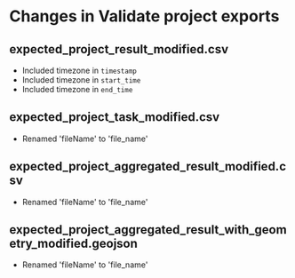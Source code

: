# Changes in Validate project exports

## expected_project_result_modified.csv

- Included timezone in `timestamp`
- Included timezone in `start_time`
- Included timezone in `end_time`

## expected_project_task_modified.csv

- Renamed 'fileName' to 'file_name'

## expected_project_aggregated_result_modified.csv

- Renamed 'fileName' to 'file_name'

## expected_project_aggregated_result_with_geometry_modified.geojson

- Renamed 'fileName' to 'file_name'
